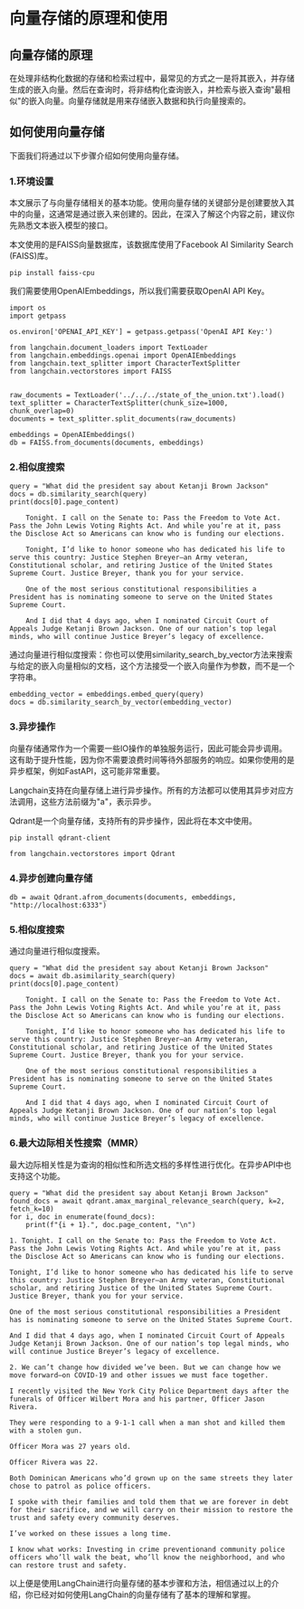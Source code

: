 # 向量存储的原理和使用

## 向量存储的原理

在处理非结构化数据的存储和检索过程中，最常见的方式之一是将其嵌入，并存储生成的嵌入向量。然后在查询时，将非结构化查询嵌入，并检索与嵌入查询"最相似"的嵌入向量。向量存储就是用来存储嵌入数据和执行向量搜索的。

## 如何使用向量存储

下面我们将通过以下步骤介绍如何使用向量存储。

### 1.环境设置

本文展示了与向量存储相关的基本功能。使用向量存储的关键部分是创建要放入其中的向量，这通常是通过嵌入来创建的。因此，在深入了解这个内容之前，建议你先熟悉文本嵌入模型的接口。

本文使用的是FAISS向量数据库，该数据库使用了Facebook AI Similarity Search (FAISS)库。

```
pip install faiss-cpu
```
我们需要使用OpenAIEmbeddings，所以我们需要获取OpenAI API Key。

```
import os
import getpass

os.environ['OPENAI_API_KEY'] = getpass.getpass('OpenAI API Key:')
```

```
from langchain.document_loaders import TextLoader
from langchain.embeddings.openai import OpenAIEmbeddings
from langchain.text_splitter import CharacterTextSplitter
from langchain.vectorstores import FAISS


raw_documents = TextLoader('../../../state_of_the_union.txt').load()
text_splitter = CharacterTextSplitter(chunk_size=1000, chunk_overlap=0)
documents = text_splitter.split_documents(raw_documents)

embeddings = OpenAIEmbeddings()
db = FAISS.from_documents(documents, embeddings)
```

### 2.相似度搜索

```
query = "What did the president say about Ketanji Brown Jackson"
docs = db.similarity_search(query)
print(docs[0].page_content)
```
```
    Tonight. I call on the Senate to: Pass the Freedom to Vote Act. Pass the John Lewis Voting Rights Act. And while you’re at it, pass the Disclose Act so Americans can know who is funding our elections.

    Tonight, I’d like to honor someone who has dedicated his life to serve this country: Justice Stephen Breyer—an Army veteran, Constitutional scholar, and retiring Justice of the United States Supreme Court. Justice Breyer, thank you for your service.

    One of the most serious constitutional responsibilities a President has is nominating someone to serve on the United States Supreme Court.

    And I did that 4 days ago, when I nominated Circuit Court of Appeals Judge Ketanji Brown Jackson. One of our nation’s top legal minds, who will continue Justice Breyer’s legacy of excellence.
```
通过向量进行相似度搜索：你也可以使用similarity_search_by_vector方法来搜索与给定的嵌入向量相似的文档，这个方法接受一个嵌入向量作为参数，而不是一个字符串。

```
embedding_vector = embeddings.embed_query(query)
docs = db.similarity_search_by_vector(embedding_vector)
```


### 3.异步操作

向量存储通常作为一个需要一些IO操作的单独服务运行，因此可能会异步调用。这有助于提升性能，因为你不需要浪费时间等待外部服务的响应。如果你使用的是异步框架，例如FastAPI，这可能非常重要。

Langchain支持在向量存储上进行异步操作。所有的方法都可以使用其异步对应方法调用，这些方法前缀为"a"，表示异步。

Qdrant是一个向量存储，支持所有的异步操作，因此将在本文中使用。

```
pip install qdrant-client
```
```
from langchain.vectorstores import Qdrant
```

### 4.异步创建向量存储

```
db = await Qdrant.afrom_documents(documents, embeddings, "http://localhost:6333")
```

### 5.相似度搜索

通过向量进行相似度搜索。

```
query = "What did the president say about Ketanji Brown Jackson"
docs = await db.asimilarity_search(query)
print(docs[0].page_content)
```

```
    Tonight. I call on the Senate to: Pass the Freedom to Vote Act. Pass the John Lewis Voting Rights Act. And while you’re at it, pass the Disclose Act so Americans can know who is funding our elections.

    Tonight, I’d like to honor someone who has dedicated his life to serve this country: Justice Stephen Breyer—an Army veteran, Constitutional scholar, and retiring Justice of the United States Supreme Court. Justice Breyer, thank you for your service.

    One of the most serious constitutional responsibilities a President has is nominating someone to serve on the United States Supreme Court.

    And I did that 4 days ago, when I nominated Circuit Court of Appeals Judge Ketanji Brown Jackson. One of our nation’s top legal minds, who will continue Justice Breyer’s legacy of excellence.
```    

### 6.最大边际相关性搜索（MMR）

最大边际相关性是为查询的相似性和所选文档的多样性进行优化。在异步API中也支持这个功能。

```
query = "What did the president say about Ketanji Brown Jackson"
found_docs = await qdrant.amax_marginal_relevance_search(query, k=2, fetch_k=10)
for i, doc in enumerate(found_docs):
    print(f"{i + 1}.", doc.page_content, "\n")
```

```
1. Tonight. I call on the Senate to: Pass the Freedom to Vote Act. Pass the John Lewis Voting Rights Act. And while you’re at it, pass the Disclose Act so Americans can know who is funding our elections.

Tonight, I’d like to honor someone who has dedicated his life to serve this country: Justice Stephen Breyer—an Army veteran, Constitutional scholar, and retiring Justice of the United States Supreme Court. Justice Breyer, thank you for your service.

One of the most serious constitutional responsibilities a President has is nominating someone to serve on the United States Supreme Court.

And I did that 4 days ago, when I nominated Circuit Court of Appeals Judge Ketanji Brown Jackson. One of our nation’s top legal minds, who will continue Justice Breyer’s legacy of excellence.

2. We can’t change how divided we’ve been. But we can change how we move forward—on COVID-19 and other issues we must face together.

I recently visited the New York City Police Department days after the funerals of Officer Wilbert Mora and his partner, Officer Jason Rivera.

They were responding to a 9-1-1 call when a man shot and killed them with a stolen gun.

Officer Mora was 27 years old.

Officer Rivera was 22.

Both Dominican Americans who’d grown up on the same streets they later chose to patrol as police officers.

I spoke with their families and told them that we are forever in debt for their sacrifice, and we will carry on their mission to restore the trust and safety every community deserves.

I’ve worked on these issues a long time.

I know what works: Investing in crime preventionand community police officers who’ll walk the beat, who’ll know the neighborhood, and who can restore trust and safety.
```

以上便是使用LangChain进行向量存储的基本步骤和方法，相信通过以上的介绍，你已经对如何使用LangChain的向量存储有了基本的理解和掌握。